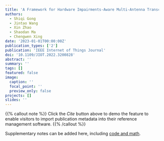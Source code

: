 ```yaml
---
title: 'A Framework for Hardware Impairments-Aware Multi-Antenna Transceiver Design in IoT Systems via Majorization–Minimization'
authors:
  - Shiqi Gong
  - Jintao Wang
  - Xin Zhao
  - Shaodan Ma
  - Chengwen Xing
date: '2023-01-01T00:00:00Z'
publication_types: ['2']
publication: 'IEEE Internet of Things Journal'
doi: '10.1109/JIOT.2022.3200828'
abstract: ''
summary: ''
tags: []
featured: false
image:
  caption: ''
  focal_point: ''
  preview_only: false
projects: []
slides: ''
---
```



{{% callout note %}}
Click the _Cite_ button above to demo the feature to enable visitors to import publication metadata into their reference management software.
{{% /callout %}}

Supplementary notes can be added here, including [code and math](https://wowchemy.com/docs/content/writing-markdown-latex/).